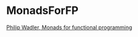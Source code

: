 # MonadsForFP

[Philip Wadler, Monads for functional programming](https://homepages.inf.ed.ac.uk/wadler/papers/marktoberdorf/baastad.pdf)
